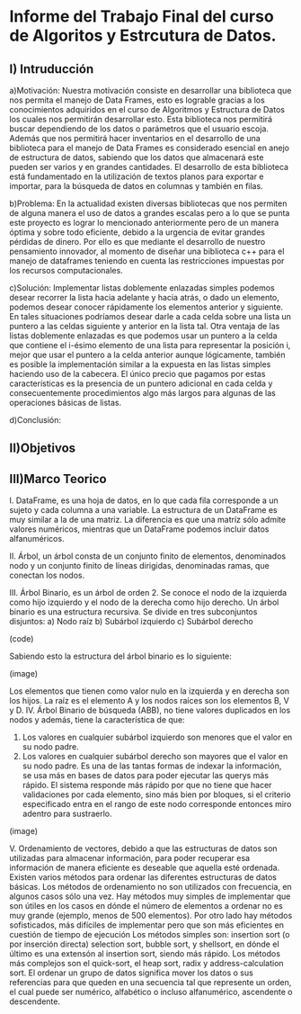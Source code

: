 Informe del Trabajo Final del curso de Algoritos y Estrcutura de Datos.
=======================================================================

I) Intruducción
---------------
a)Motivación:
Nuestra motivación consiste en desarrollar una biblioteca que nos permita el manejo de Data Frames, esto es lograble gracias a los conocimientos adquiridos en el curso de Algoritmos y Estructura de Datos los cuales nos permitirán desarrollar esto. Esta biblioteca nos permitirá buscar dependiendo de los datos o parámetros que el usuario escoja. Además que nos permitirá hacer inventarios en el desarrollo de una biblioteca para el manejo de Data Frames es considerado esencial en anejo de estructura de datos, sabiendo que los datos que almacenará este pueden ser varios y en grandes cantidades. El desarrollo de esta biblioteca está fundamentado en la utilización de textos planos para exportar e importar, para la búsqueda de datos en columnas y también en filas.

b)Problema:
En la actualidad existen diversas bibliotecas que nos permiten de alguna manera el uso de datos a grandes escalas pero a lo que se punta este proyecto es lograr lo mencionado anteriormente pero de un manera óptima y sobre todo eficiente, debido a la urgencia de evitar grandes pérdidas de dinero. Por ello es que mediante el desarrollo de nuestro pensamiento innovador, al momento de diseñar una biblioteca c++ para el manejo de dataframes teniendo en cuenta las restricciones impuestas por los recursos computacionales.

c)Solución:
Implementar listas doblemente enlazadas simples podemos desear recorrer la lista hacia adelante y hacia atrás, o dado un elemento, podemos desear conocer rápidamente los elementos anterior y siguiente. En tales situaciones podríamos desear darle a cada celda sobre una lista un puntero a las celdas siguiente y anterior en la lista tal. Otra ventaja de las listas doblemente enlazadas es que podemos usar un puntero a la celda que contiene el i-ésimo elemento de una lista para representar la posición i, mejor que usar el puntero a la celda anterior aunque lógicamente, también es posible la implementación similar a la expuesta en las listas simples haciendo uso de la cabecera. El único precio que pagamos por estas características es la presencia de un puntero adicional en cada celda y consecuentemente procedimientos algo más largos para algunas de las operaciones básicas de listas.

d)Conclusión:

II)Objetivos
------------


III)Marco Teorico
-----------------
I.   DataFrame, es una hoja de datos, en lo que cada fila corresponde a un sujeto y cada columna a una variable. La estructura de un DataFrame es muy similar a la de una matriz. La diferencia es que una matríz sólo admite valores numéricos, mientras que un DataFrame podemos incluir datos alfanuméricos.

II.	 Árbol, un árbol consta de un conjunto finito de elementos, denominados nodo y un conjunto finito de líneas dirigidas, denominadas ramas, que conectan los nodos.

III. Árbol Binario, es un árbol de orden 2. Se conoce el nodo de la izquierda como hijo izquierdo y el nodo de la derecha como hijo derecho. Un árbol binario es una estructura recursiva. Se divide en tres subconjuntos disjuntos:
a)	Nodo raíz
b)	Subárbol izquierdo
c)	Subárbol derecho
          
(code)

Sabiendo esto la estructura del árbol binario es lo siguiente:

(image)

Los elementos que tienen como valor nulo en la izquierda y en  derecha son los hijos. La raíz es el elemento A y los nodos raíces son los elementos B, V y D.
IV.	Árbol Binario de búsqueda (ABB), no tiene valores duplicados en los nodos y además, tiene la característica de que:
1.	Los valores en cualquier subárbol izquierdo son menores que el valor en su nodo padre.
2.	Los valores en cualquier subárbol derecho son mayores que el valor en su nodo padre.
Es una de las tantas formas de indexar la información, se usa más en bases de datos para poder ejecutar las querys más rápido.
El sistema responde más rápido por que no tiene que hacer validaciones por cada elemento, sino más bien por bloques, si el criterio especificado entra en el rango de este nodo corresponde entonces miro adentro para sustraerlo.

(image)

V.	Ordenamiento de vectores, debido a que las estructuras de datos son utilizadas para almacenar información, para poder recuperar esa información de manera eficiente es deseable que aquella esté ordenada. Existen varios métodos para ordenar las diferentes estructuras de datos básicas.
Los métodos de ordenamiento no son utilizados con frecuencia, en algunos casos sólo una vez. Hay métodos muy simples de implementar que son útiles en los casos en dónde el número de elementos a ordenar no es muy grande (ejemplo, menos de 500 elementos). Por otro lado hay métodos sofisticados, más difíciles de implementar pero que son más eficientes en cuestión de tiempo de ejecución
Los métodos simples son: insertion sort (o por inserción directa) selection sort, bubble sort, y shellsort, en dónde el último es una extensón al insertion sort, siendo más rápido. Los métodos más complejos son el quick-sort, el heap sort, radix y address-calculation sort. El ordenar un grupo de datos significa mover los datos o sus referencias para que queden en una secuencia tal que represente un orden, el cual puede ser numérico, alfabético o incluso alfanumérico, ascendente o descendente.








